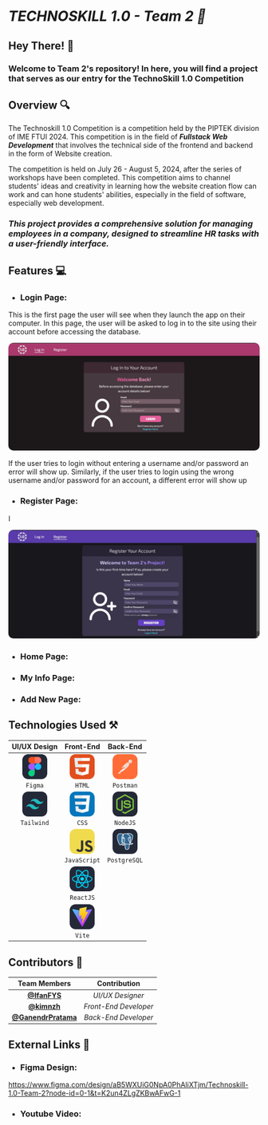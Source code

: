 # ***TECHNOSKILL 1.0 - Team 2 📌***

## **Hey There! 👋**

### **Welcome to Team 2's repository! In here, you will find a project that serves as our entry for the TechnoSkill 1.0 Competition**

## **Overview 🔍**

The Technoskill 1.0 Competition is a competition held by the PIPTEK division of IME FTUI 2024. This competition is in the field of ***Fullstack Web Development*** that involves the technical side of the frontend and backend in the form of Website creation.

The competition is held on July 26 - August 5, 2024, after the series of workshops have been completed. This competition aims to channel students' ideas and creativity in learning how the website creation flow can work and can hone students' abilities, especially in the field of software, especially web development.

### ***This project provides a comprehensive solution for managing employees in a company, designed to streamline HR tasks with a user-friendly interface.***


## **Features 💻**

- ### Login Page:
This is the first page the user will see when they launch the app on their computer. In this page, the user will be asked to log in to the site using their account before accessing the database.
<p align="center">
<img src="FIGMA\LoginPage.jpeg" style="border-radius: 10px;">
</p>
If the user tries to login without entering a username and/or password an error will show up. Similarly, if the user tries to login using the wrong username and/or password for an account, a different error will show up


- ### Register Page:
I 
<p align="center">
<img src="FIGMA\RegisterPage.jpeg" style="border-radius: 10px;">
</p>

- ### Home Page:

- ### My Info Page:

- ### Add New Page:

## **Technologies Used ⚒️**

| UI/UX Design |  Front-End  |   Back-End   |
| :------------: | :------------: | :------------: |
|<img src="README\Figma-Dark.svg" alt="Figma" width="50"><br>`Figma`|<img src="README/HTML.svg" alt="HTML" width="50"><br>`HTML`|<img src="README\Postman.svg" alt="Postman" width="50"><br>`Postman`|
|<img src="README\TailwindCSS-Dark.svg" alt="TailwindCSS" width="50"><br>`Tailwind`|<img src="README\CSS.svg" alt="CSS" width="50"><br>`CSS`|<img src="README\NodeJS-Dark.svg" alt="NodeJS" width="50"><br>`NodeJS`|
||<img src="README/JavaScript.svg" alt="JavaScript" width="50"><br>`JavaScript`|<img src="README\PostgreSQL-Dark.svg" alt="PostgreSQL" width="50"><br>`PostgreSQL`|
||<img src="README\React-Dark.svg" alt="ReactJS" width="50"><br>`ReactJS`||
||<img src="README\Vite-Dark.svg" alt="Vite" width="50"><br>`Vite`||

## **Contributors 🤝**

| Team Members | Contribution |
| :----------: | :----------: |
| [**@IfanFYS**](https://github.com/IfanFYS)| *UI/UX Designer* |
| [**@kimnzh**](https://github.com/kimnzh)| *Front-End Developer* |
| [**@GanendrPratama**](https://github.com/GanendrPratama)| *Back-End Developer* |


## **External Links 🔗**
- ### Figma Design:
https://www.figma.com/design/aB5WXUiG0NpA0PhAliXTjm/Technoskill-1.0-Team-2?node-id=0-1&t=K2un4ZLgZKBwAFwG-1
- ### Youtube Video:
